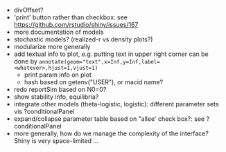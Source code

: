 * divOffset?
* 'print' button rather than checkbox: see https://github.com/rstudio/shiny/issues/167
* more documentation of models
* stochastic models? (realized-r vs density plots?)
* modularize more generally
* add textual info to plot, e.g. putting text in upper right corner can be done by `annotate(geom="text",x=Inf,y=Inf,label=<whatever>,hjust=1,vjust=1)`
    * print param info on plot
    * hash based on getenv("USER"), or macid name?
* redo reportSim based on N0=0?
* show stability info, equilibria?
* integrate other models (theta-logistic, logistic): different parameter sets vis ?conditionalPanel
* expand/collapse parameter table based on "allee' check box?: see ?conditionalPanel
* more generally, how do we manage the complexity of the interface?  Shiny is very space-limited ... 

